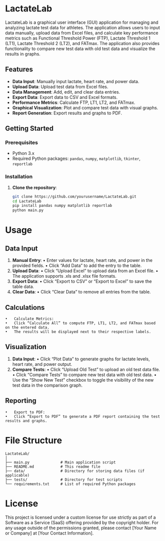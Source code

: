 # LactateLab

LactateLab is a graphical user interface (GUI) application for managing and analyzing lactate test data for athletes. The application allows users to input data manually, upload data from Excel files, and calculate key performance metrics such as Functional Threshold Power (FTP), Lactate Threshold 1 (LT1), Lactate Threshold 2 (LT2), and FATmax. The application also provides functionality to compare new test data with old test data and visualize the results in graphs.

## Features

- **Data Input**: Manually input lactate, heart rate, and power data.
- **Upload Data**: Upload test data from Excel files.
- **Data Management**: Add, edit, and clear data entries.
- **Export Data**: Export data to CSV and Excel formats.
- **Performance Metrics**: Calculate FTP, LT1, LT2, and FATmax.
- **Graphical Visualization**: Plot and compare test data with visual graphs.
- **Report Generation**: Export results and graphs to PDF.

## Getting Started

### Prerequisites

- Python 3.x
- Required Python packages: `pandas`, `numpy`, `matplotlib`, `tkinter`, `reportlab`

### Installation

1. **Clone the repository**:
   ```sh
   git clone https://github.com/yourusername/LactateLab.git
   cd LactateLab
   pip install pandas numpy matplotlib reportlab
   python main.py
   ```
# Usage

## Data Input

1.	**Manual Entry**:
	•	Enter values for lactate, heart rate, and power in the provided fields.
	•	Click “Add Data” to add the entry to the table.
2.	**Upload Data**:
	•	Click “Upload Excel” to upload data from an Excel file.
	•	The application supports .xls and .xlsx file formats.
3.	**Export Data**:
	•	Click “Export to CSV” or “Export to Excel” to save the table data.
4.	**Clear Data**:
	•	Click “Clear Data” to remove all entries from the table.

## Calculations

	•	Calculate Metrics:
	•	Click “Calculate All” to compute FTP, LT1, LT2, and FATmax based on the entered data.
	•	The results will be displayed next to their respective labels.

## Visualization

1. **Data Input**:
	•	Click “Plot Data” to generate graphs for lactate levels, heart rate, and power output.
2.	**Compare Tests**:
	•	Click “Upload Old Test” to upload an old test data file.
	•   Click “Compare Tests” to compare new test data with old test data.
	•	Use the “Show New Test” checkbox to toggle the visibility of the new test data in the comparison graph.

## Reporting

	•	Export to PDF:
	•	Click “Export to PDF” to generate a PDF report containing the test results and graphs.

# File Structure
```
LactateLab/
│
├── main.py              # Main application script
├── README.md            # This readme file
├── data/                # Directory for storing data files (if applicable)
├── tests/               # Directory for test scripts
└── requirements.txt     # List of required Python packages
```

# License

This project is licensed under a custom license for use strictly as part of a Software as a Service (SaaS) offering provided by the copyright holder. For any usage outside of the permissions granted, please contact [Your Name or Company] at [Your Contact Information].
